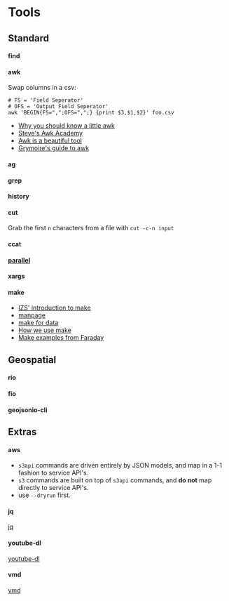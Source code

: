 
Tools
=====


Standard
--------

#### find

#### awk

Swap columns in a csv:

    # FS = 'Field Seperator'
    # OFS = 'Output Field Seperator'
    awk 'BEGIN{FS=",";OFS=",";} {print $3,$1,$2}' foo.csv

- [Why you should know a little awk](http://gregable.com/2010/09/why-you-should-know-just-little-awk.html)
- [Steve's Awk Academy](http://www.troubleshooters.com/codecorn/awk/index.htm)
- [Awk is a beautiful tool](http://www.eriwen.com/tools/awk-is-a-beautiful-tool/)
- [Grymoire's guide to awk](http://www.grymoire.com/Unix/Awk.html)
    
#### ag

#### grep

#### history

#### cut

Grab the first `n` characters from a file with `cut -c-n input`

#### ccat

#### [parallel](https://www.gnu.org/software/parallel/)

#### xargs

#### make

- [IZS' introduction to make](https://gist.github.com/isaacs/62a2d1825d04437c6f08)
- [manpage](https://www.gnu.org/software/make/manual/make.html#Top)
- [make for data](http://mojodna.net/2015/01/07/make-for-data-using-make.html)
- [How we use make](https://segment.com/blog/how-we-use-make/)
- [Make examples from Faraday](https://github.com/faradayio/utility-landscape)


Geospatial
----------

#### rio

#### fio

#### geojsonio-cli


Extras
------

#### aws
  
- `s3api` commands are driven entirely by JSON models, and map in a 1-1 fashion to service API's.
- `s3` commands are built on top of `s3api` commands, and **do not** map directly to service API's.
- use `--dryrun` first.

#### jq

[jq](https://github.com/stedolan/jq)

#### youtube-dl

[youtube-dl](https://rg3.github.io/youtube-dl/)

#### vmd

[vmd](https://github.com/yoshuawuyts/vmd)
